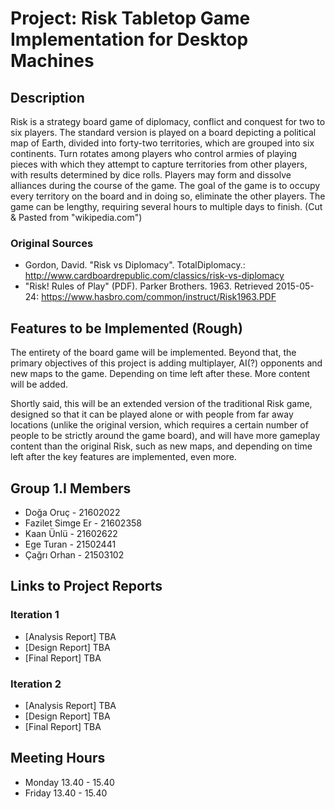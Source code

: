 # Project: Risk Tabletop Game Implementation for Desktop Machines

## Description

Risk is a strategy board game of diplomacy, conflict and conquest for two to six players.
The standard version is played on a board depicting a political map of Earth, divided into forty-two territories,
which are grouped into six continents. Turn rotates among players who control armies of playing pieces with which
they attempt to capture territories from other players, with results determined by dice rolls. Players may form
and dissolve alliances during the course of the game. The goal of the game is to occupy every territory on the
board and in doing so, eliminate the other players. The game can be lengthy, requiring several hours to multiple
days to finish. (Cut & Pasted from "wikipedia.com")
### Original Sources
* Gordon, David. "Risk vs Diplomacy". TotalDiplomacy.: http://www.cardboardrepublic.com/classics/risk-vs-diplomacy
* "Risk! Rules of Play" (PDF). Parker Brothers. 1963. Retrieved 2015-05-24: https://www.hasbro.com/common/instruct/Risk1963.PDF

## Features to be Implemented (Rough)
The entirety of the board game will be implemented. Beyond that, the primary objectives of this project is adding multiplayer, 
AI(?) opponents and new maps to the game. Depending on time left after these. More content will be added. 

Shortly said, this will be an extended version of the traditional Risk game, designed so that it can be played alone or with people from far away locations (unlike the original version, which requires a certain number of people to be strictly around the game board), and will have more gameplay content than the original Risk, such as new maps, and depending on time left after the key features are implemented, even more.

## Group 1.I Members

* Doğa Oruç -			21602022
* Fazilet Simge Er -		21602358
* Kaan Ünlü -			21602622
* Ege Turan -			21502441
* Çağrı Orhan -			21503102

## Links to Project Reports

### Iteration 1

* [Analysis Report]	TBA
* [Design Report]	TBA
* [Final Report]	TBA

### Iteration 2

* [Analysis Report]	TBA
* [Design Report]	TBA
* [Final Report]	TBA

## Meeting Hours

* Monday 13.40 - 15.40
* Friday 13.40 - 15.40
